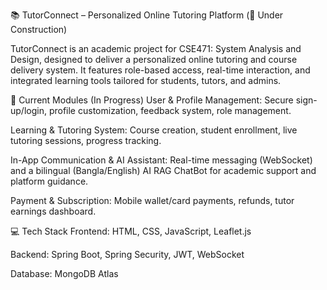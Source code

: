 📚 TutorConnect – Personalized Online Tutoring Platform (🚧 Under Construction)

TutorConnect is an academic project for CSE471: System Analysis and Design, designed to deliver a personalized online tutoring and course delivery system. It features role-based access, real-time interaction, and integrated learning tools tailored for students, tutors, and admins.

🔧 Current Modules (In Progress)
User & Profile Management: Secure sign-up/login, profile customization, feedback system, role management.

Learning & Tutoring System: Course creation, student enrollment, live tutoring sessions, progress tracking.

In-App Communication & AI Assistant: Real-time messaging (WebSocket) and a bilingual (Bangla/English)  AI  RAG ChatBot for academic support and platform guidance.

Payment & Subscription: Mobile wallet/card payments, refunds, tutor earnings dashboard.



💻 Tech Stack
Frontend: HTML, CSS, JavaScript, Leaflet.js

Backend: Spring Boot, Spring Security, JWT, WebSocket

Database: MongoDB Atlas

